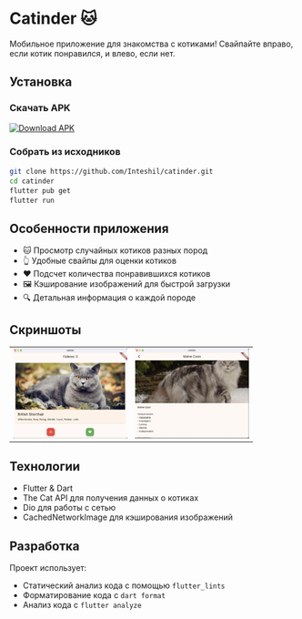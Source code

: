 # Catinder 🐱

Мобильное приложение для знакомства с котиками! Свайпайте вправо, если котик понравился, и влево, если нет.

## Установка

### Скачать APK

<a href="releases/latest/catinder.apk?raw=true" download>
  <img src="https://img.shields.io/badge/Download-APK-green.svg" alt="Download APK">
</a>

### Собрать из исходников

```bash
git clone https://github.com/Inteshil/catinder.git
cd catinder
flutter pub get
flutter run
```

## Особенности приложения

- 🐱 Просмотр случайных котиков разных пород
- 👆 Удобные свайпы для оценки котиков
- ❤️ Подсчет количества понравившихся котиков
- 🖼️ Кэширование изображений для быстрой загрузки
- 🔍 Детальная информация о каждой породе

## Скриншоты

<table>
  <tr>
    <td><img src="screenshots/home.png" width="200"/></td>
    <td><img src="screenshots/details.png" width="200"/></td>
  </tr>
</table>

## Технологии

- Flutter & Dart
- The Cat API для получения данных о котиках
- Dio для работы с сетью
- CachedNetworkImage для кэширования изображений

## Разработка

Проект использует:
- Статический анализ кода с помощью `flutter_lints`
- Форматирование кода с `dart format`
- Анализ кода с `flutter analyze`

